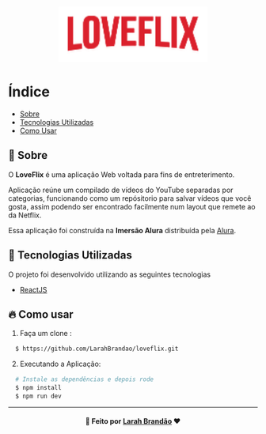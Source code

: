 <h3 align="center">
    <img alt="Logo" title="#logo" width="300px" src="src/assets/images/loveflix@logo.png">
</h3>


# Índice

- [Sobre](#sobre)
- [Tecnologias Utilizadas](#tecnologias-utilizadas)
- [Como Usar](#como-usar)

<a id="sobre"></a>

## :bookmark: Sobre

O <strong>LoveFlix</strong> é uma aplicação Web voltada para fins de entreterimento.

Aplicação reúne um compilado de vídeos do YouTube separadas por categorias, funcionando como um repósitorio para salvar vídeos que você gosta, assim podendo ser encontrado facilmente num layout que remete ao da Netflix.

Essa aplicação foi construída na <strong>Imersão Alura</strong> distribuída pela [Alura](https://www.alura.com.br/).

<a id="tecnologias-utilizadas"></a>

## :rocket: Tecnologias Utilizadas

O projeto foi desenvolvido utilizando as seguintes tecnologias

- [ReactJS](https://reactjs.org/)

<a id="como-usar"></a>

## :fire: Como usar

1. Faça um clone :

```sh
  $ https://github.com/LarahBrandao/loveflix.git
```

2. Executando a Aplicação:

```sh
  # Instale as dependências e depois rode
  $ npm install
  $ npm run dev

```

---

<h4 align="center">
   🌹 Feito por <a href="https://www.linkedin.com/in/larahbrandao/" target="_blank">Larah Brandão</a> ❤️
</h4>
